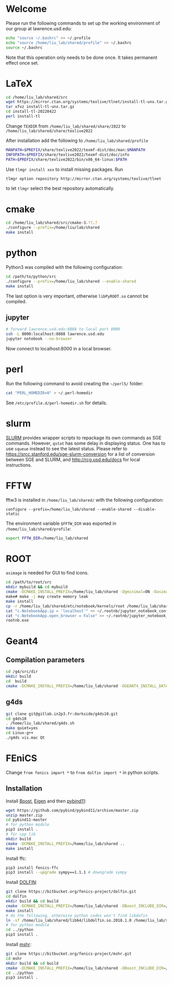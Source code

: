 # Welcome

Please run the following commands to set up the working environment of our group at lawrence.usd.edu:

```sh
echo "source ~/.bashrc" >> ~/.profile
echo "source /home/liu_lab/shared/profile" >> ~/.bashrc
source ~/.bashrc
```
Note that this operation only needs to be done once. It takes permanent effect once set.

# LaTeX

```sh
cd /home/liu_lab/shared/src
wget https://mirror.ctan.org/systems/texlive/tlnet/install-tl-unx.tar.gz
tar xfvz install-tl-unx.tar.gz
cd install-tl-20220422
perl install-tl
```
Change `TEXDIR` from `/home/liu_lab/shared/share/2022` to `/home/liu_lab/shared/share/texlive2022`

After installation add the following to `/home/liu_lab/shared/profile`

```sh
MANPATH=$PREFIX/share/texlive2022/texmf-dist/doc/man:$MANPATH
INFOPATH=$PREFIX/share/texlive2022/texmf-dist/doc/info
PATH=$PREFIX/share/texlive2022/bin/x86_64-linux:$PATH
```

Use `tlmgr install xxx` to install missing packages. Run

```sh
tlmgr option repository http://mirror.ctan.org/systems/texlive/tlnet
```
to let `tlmgr` select the best repository automatically.

# cmake
```sh
cd /home/liu_lab/shared/src/cmake-3.??.?
./configure --prefix=/home/liu/lab/shared
make install
```

# python
Python3 was compiled with the following configuration:
```sh
cd /path/to/python/src
./configure --prefix=/home/liu_lab/shared --enable-shared
make install
```
The last option is very important, otherwise `libPyROOT.so` cannot be compiled.

## jupyter
```sh
# forward lawrence.usd.edu:8888 to local port 8000
ssh -L 8000:localhost:8888 lawrence.usd.edu
jupyter notebook --no-browser
```
Now connect to localhost:8000 in a local browser.

# perl
Run the following command to avoid creating the `~/perl5/` folder:

```sh
cat "PERL_HOMEDIR=0" > ~/.perl-homedir
```

See `/etc/profile.d/perl-homedir.sh` for details.

# slurm
[SLURM](https://www.schedmd.com/) provides wrapper scripts to repackage its own commands as SGE commands. However, `qstat` has some delay in displaying status. One has to use `squeue` instead to see the latest status. Please refer to https://srcc.stanford.edu/sge-slurm-conversion for a list of conversion between SGE and SLURM, and http://rcg.usd.edu/docs for local instructions.

# FFTW
fftw3 is installed in `/home/liu_lab/shared/` with the following configuration:
```
configure --prefix=/home/liu_lab/shared --enable-shared --disable-static
```
The environment variable `$FFTW_DIR` was exported in `/home/liu_lab/shared/profile`:
```sh
export FFTW_DIR=/home/liu_lab/shared
```
# ROOT
`asimage` is needed for GUI to find icons. 
```sh
cd /path/to/root/src
mkdir mybuild && cd mybuild
cmake -DCMAKE_INSTALL_PREFIX=/home/liu_lab/shared -Dgminimal=ON -Dasimage=ON -Dgdml=ON -Dopengl=ON -Dpython=ON -Dfftw3=ON ..
make# make -j may create memory leak
make install
cp -r /home/liu_lab/shared/etc/notebook/kernels/root /home/liu_lab/shared/share/jupyter/kernels
cat "c.NotebookApp.ip = 'localhost'" >> ~/.rootnb/jupyter_notebook_config.py
cat "c.NotebookApp.open_browser = False" >> ~/.rootnb/jupyter_notebook_config.py
rootnb.exe
```

# Geant4

## Compilation parameters
```sh
cd /g4/src/dir
mkdir build
cd  build
cmake -DCMAKE_INSTALL_PREFIX=/home/liu_lab/shared -DGEANT4_INSTALL_DATA=ON -DGEANT4_USE_QT=ON -DGEANT4_USE_OPENGL_X11=ON -DGEANT4_USE_GDML=ON -DCMAKE_PREFIX_PATH="/home/liu_lab/shared/" -DGEANT4_USE_HDF5=ON ..
```

## g4ds

```sh
git clone git@gitlab.in2p3.fr:darkside/g4ds10.git
cd g4ds10
. /home/liu_lab/shared/g4ds.sh
make quiet=yes
cd Linux-g++
./g4ds vis.mac Qt
```
# FEniCS

Change `from fenics import *` to `from dolfin import *` in python scripts.

## Installation
Install [Boost](https://www.boost.org/), [Eigen](http://eigen.tuxfamily.org/index.php?title=Main_Page) and then [pybind11](https://github.com/pybind/pybind11):

```sh
wget https://github.com/pybind/pybind11/archive/master.zip
unzip master.zip
cd pybind11-master
# for python module
pip3 install .
# for cpp lib
mkdir build
cmake -DCMAKE_INSTALL_PREFIX=/home/liu_lab/shared ..
make install
```

Install ffc:
```sh
pip3 install fenics-ffc
pip3 install --upgrade sympy==1.1.1 # downgrade sympy
```

Install [DOLFIN](https://bitbucket.org/fenics-project/dolfin):
```sh
git clone https://bitbucket.org/fenics-project/dolfin.git
cd dolfin
mkdir build && cd build
cmake -DCMAKE_INSTALL_PREFIX=/home/liu_lab/shared -DBoost_INCLUDE_DIR=/home/liu_lab/shared/include ..
make install
# do the following, otherwise python codes won't find libdofin
ln -sf /home/liu_lab/shared/lib64/libdolfin.so.2018.1.0 /home/liu_lab/shared/lib/libdolfin.so
# for python module
cd ../python
pip3 install .
```

Install [mshr](https://bitbucket.org/fenics-project/mshr):
```sh
git clone https://bitbucket.org/fenics-project/mshr.git
cd mshr
mkdir build && cd build
cmake -DCMAKE_INSTALL_PREFIX=/home/liu_lab/shared -DBoost_INCLUDE_DIR=/home/liu_lab/shared/include ..
cd ../python
pip3 install .
```
